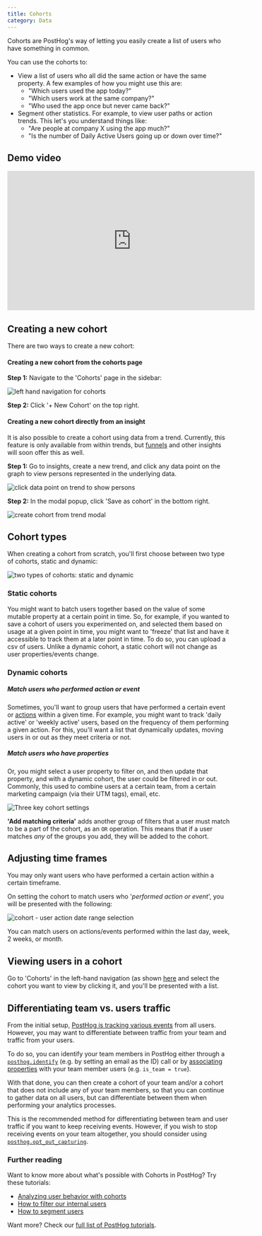 ```yaml
---
title: Cohorts
category: Data
---
```


Cohorts are PostHog's way of letting you easily create a list of users who have something in common.

You can use the cohorts to:

-   View a list of users who all did the same action or have the same property. A few examples of how you might use this are:
    -   "Which users used the app today?"
    -   "Which users work at the same company?"
    -   "Who used the app once but never came back?"
-   Segment other statistics. For example, to view user paths or action trends. This let's you understand things like:
    -   "Are people at company X using the app much?"
    -   "Is the number of Daily Active Users going up or down over time?"

## Demo video

<iframe width="560" height="315" src="https://www.youtube.com/embed/GtSSxmOdyk4" frameborder="0" allow="accelerometer; autoplay; clipboard-write; encrypted-media; gyroscope; picture-in-picture" allowfullscreen></iframe>

## Creating a new cohort

There are two ways to create a new cohort:

#### Creating a new cohort from the cohorts page

**Step 1:** Navigate to the 'Cohorts' page in the sidebar:

![left hand navigation for cohorts](../../images/features/cohorts/cohorts-page.png)

**Step 2:** Click '+ New Cohort' on the top right.

#### Creating a new cohort directly from an insight

It is also possible to create a cohort using data from a trend. Currently, this feature is only available from within trends, but [funnels](/docs/user-guides/funnels) and other insights will soon offer this as well.

**Step 1:** Go to insights, create a new trend, and click any data point on the graph to view persons represented in the underlying data.

![click data point on trend to show persons](../../images/docs/user-guides/trend-click-on-data-point.png)

**Step 2:** In the modal popup, click 'Save as cohort' in the bottom right.

![create cohort from trend modal](../../images/features/cohorts/create-cohort-from-trend.png)

## Cohort types

When creating a cohort from scratch, you'll first choose between two type of cohorts, static and dynamic:

![two types of cohorts: static and dynamic](../../images/features/cohorts/static-and-dynamic-cohorts.png)

### Static cohorts

You might want to batch users together based on the value of some mutable property at a certain point in time. So, for example, if you wanted to save a cohort of users you experimented on, and selected them based on usage at a given point in time, you might want to 'freeze' that list and have it accessible to track them at a later point in time. To do so, you can upload a csv of users. Unlike a dynamic cohort, a static cohort will not change as user properties/events change.

### Dynamic cohorts

##### Match users who performed action or event

Sometimes, you'll want to group users that have performed a certain event or [actions](/docs/user-guides/actions) within a given time. For example, you might want to track 'daily active' or 'weekly active' users, based on the frequency of them performing a given action. For this, you'll want a list that dynamically updates, moving users in or out as they meet criteria or not.

##### Match users who have properties

Or, you might select a user property to filter on, and then update that property, and with a dynamic cohort, the user could be filtered in or out. Commonly, this used to combine users at a certain team, from a certain marketing campaign (via their UTM tags), email, etc.

![Three key cohort settings](../../images/features/cohorts/cohort-options.png)

**'Add matching criteria'** adds another group of filters that a user must match to be a part of the cohort, as an `OR` operation. This means that if a user matches _any_ of the groups you add, they will be added to the cohort.

## Adjusting time frames

You may only want users who have performed a certain action within a certain timeframe.

On setting the cohort to match users who '_performed action or event_', you will be presented with the following:

![cohort - user action date range selection](../../images/features/cohorts/cohort-time-frame.png)

You can match users on actions/events performed within the last day, week, 2 weeks, or month.

## Viewing users in a cohort

Go to 'Cohorts' in the left-hand navigation (as shown [here](/docs/user-guides/cohorts#creating-a-new-cohort-from-the-cohorts-page) and select the cohort you want to view by clicking it, and you'll be presented with a list.

## Differentiating team vs. users traffic

From the initial setup, [PostHog is tracking various events](/docs/integrate/client/js#autocapture) from all users. However, you may want to differentiate between traffic from your team and traffic from your users.

To do so, you can identify your team members in PostHog either through a [`posthog.identify`](/docs/integrate/client/js#identifying-users) (e.g. by setting an email as the ID) call or by [associating properties](/docs/integrate/client/js#sending-user-information) with your team member users (e.g. `is_team = true`).

With that done, you can then create a cohort of your team and/or a cohort that does not include any of your team members, so that you can continue to gather data on all users, but can differentiate between them when performing your analytics processes.

This is the recommended method for differentiating between team and user traffic if you want to keep receiving events. However, if you wish to stop receiving events on your team altogether, you should consider using [`posthog.opt_out_capturing`](/docs/integrate/client/js#opt-users-out).

### Further reading

Want to know more about what's possible with Cohorts in PostHog? Try these tutorials:

-   [Analyzing user behavior with cohorts](/tutorials/cohorts)
-   [How to filter our internal users](/tutorials/filter-internal-users)
-   [How to segment users](/tutorials/how-to-segment-users)

Want more? Check our [full list of PostHog tutorials](https://posthog.com/tutorials).
